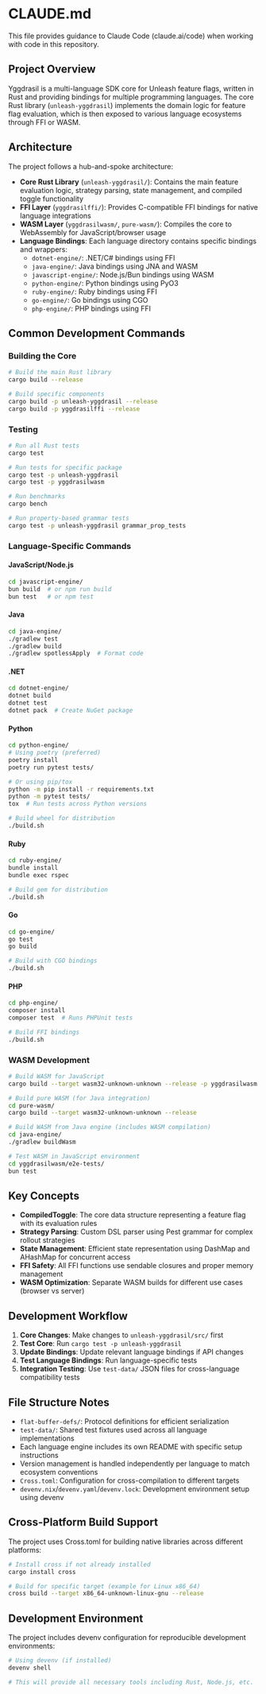 # CLAUDE.md

This file provides guidance to Claude Code (claude.ai/code) when working with code in this repository.

## Project Overview

Yggdrasil is a multi-language SDK core for Unleash feature flags, written in Rust and providing bindings for multiple programming languages. The core Rust library (`unleash-yggdrasil`) implements the domain logic for feature flag evaluation, which is then exposed to various language ecosystems through FFI or WASM.

## Architecture

The project follows a hub-and-spoke architecture:

- **Core Rust Library** (`unleash-yggdrasil/`): Contains the main feature evaluation logic, strategy parsing, state management, and compiled toggle functionality
- **FFI Layer** (`yggdrasilffi/`): Provides C-compatible FFI bindings for native language integrations
- **WASM Layer** (`yggdrasilwasm/`, `pure-wasm/`): Compiles the core to WebAssembly for JavaScript/browser usage
- **Language Bindings**: Each language directory contains specific bindings and wrappers:
  - `dotnet-engine/`: .NET/C# bindings using FFI
  - `java-engine/`: Java bindings using JNA and WASM
  - `javascript-engine/`: Node.js/Bun bindings using WASM
  - `python-engine/`: Python bindings using PyO3
  - `ruby-engine/`: Ruby bindings using FFI
  - `go-engine/`: Go bindings using CGO
  - `php-engine/`: PHP bindings using FFI

## Common Development Commands

### Building the Core
```bash
# Build the main Rust library
cargo build --release

# Build specific components
cargo build -p unleash-yggdrasil --release
cargo build -p yggdrasilffi --release
```

### Testing
```bash
# Run all Rust tests
cargo test

# Run tests for specific package
cargo test -p unleash-yggdrasil
cargo test -p yggdrasilwasm

# Run benchmarks
cargo bench

# Run property-based grammar tests
cargo test -p unleash-yggdrasil grammar_prop_tests
```

### Language-Specific Commands

#### JavaScript/Node.js
```bash
cd javascript-engine/
bun build  # or npm run build
bun test   # or npm test
```

#### Java
```bash
cd java-engine/
./gradlew test
./gradlew build
./gradlew spotlessApply  # Format code
```

#### .NET
```bash
cd dotnet-engine/
dotnet build
dotnet test
dotnet pack  # Create NuGet package
```

#### Python
```bash
cd python-engine/
# Using poetry (preferred)
poetry install
poetry run pytest tests/

# Or using pip/tox
python -m pip install -r requirements.txt
python -m pytest tests/
tox  # Run tests across Python versions

# Build wheel for distribution
./build.sh
```

#### Ruby
```bash
cd ruby-engine/
bundle install
bundle exec rspec

# Build gem for distribution
./build.sh
```

#### Go
```bash
cd go-engine/
go test
go build

# Build with CGO bindings
./build.sh
```

#### PHP
```bash
cd php-engine/
composer install
composer test  # Runs PHPUnit tests

# Build FFI bindings
./build.sh
```

### WASM Development
```bash
# Build WASM for JavaScript
cargo build --target wasm32-unknown-unknown --release -p yggdrasilwasm

# Build pure WASM (for Java integration)
cd pure-wasm/
cargo build --target wasm32-unknown-unknown --release

# Build WASM from Java engine (includes WASM compilation)
cd java-engine/
./gradlew buildWasm

# Test WASM in JavaScript environment
cd yggdrasilwasm/e2e-tests/
bun test
```

## Key Concepts

- **CompiledToggle**: The core data structure representing a feature flag with its evaluation rules
- **Strategy Parsing**: Custom DSL parser using Pest grammar for complex rollout strategies
- **State Management**: Efficient state representation using DashMap and AHashMap for concurrent access
- **FFI Safety**: All FFI functions use sendable closures and proper memory management
- **WASM Optimization**: Separate WASM builds for different use cases (browser vs server)

## Development Workflow

1. **Core Changes**: Make changes to `unleash-yggdrasil/src/` first
2. **Test Core**: Run `cargo test -p unleash-yggdrasil` 
3. **Update Bindings**: Update relevant language bindings if API changes
4. **Test Language Bindings**: Run language-specific tests
5. **Integration Testing**: Use `test-data/` JSON files for cross-language compatibility tests

## File Structure Notes

- `flat-buffer-defs/`: Protocol definitions for efficient serialization
- `test-data/`: Shared test fixtures used across all language implementations
- Each language engine includes its own README with specific setup instructions
- Version management is handled independently per language to match ecosystem conventions
- `Cross.toml`: Configuration for cross-compilation to different targets
- `devenv.nix`/`devenv.yaml`/`devenv.lock`: Development environment setup using devenv

## Cross-Platform Build Support

The project uses Cross.toml for building native libraries across different platforms:
```bash
# Install cross if not already installed
cargo install cross

# Build for specific target (example for Linux x86_64)
cross build --target x86_64-unknown-linux-gnu --release
```

## Development Environment

The project includes devenv configuration for reproducible development environments:
```bash
# Using devenv (if installed)
devenv shell

# This will provide all necessary tools including Rust, Node.js, etc.
```